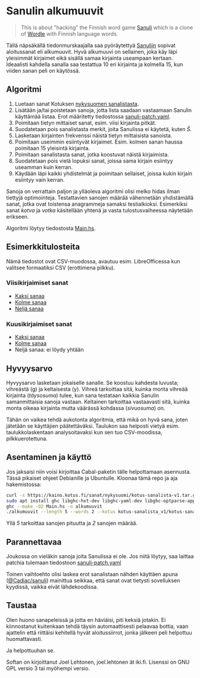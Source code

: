 # Sanulin alkumuuvit

> This is about "hacking" the Finnish word game
> [Sanuli](https://sanuli.fi/) which is a clone of
> [Wordle](https://www.powerlanguage.co.uk/wordle/) with Finnish
> language words.

Tällä näpsäkällä tiedonmurskaajalla saa pyöräytettyä [Sanuliin](https://sanuli.fi) sopivat
aloitussanat eli alkumuuvit. Hyvä alkumuuvi on sellainen, joka käy läpi
yleisimmät kirjaimet eikä sisällä samaa kirjainta useampaan
kertaan. Ideaalisti kahdella sanalla saa testattua 10 eri kirjainta ja
kolmella 15, kun viiden sanan peli on käytössä.

## Algoritmi

1. Luetaan sanat Kotuksen [nykysuomen
   sanalistasta](https://kaino.kotus.fi/sanat/nykysuomi/).
2. Lisätään ja/tai poistetaan sanoja, jotta lista saadaan vastaamaan
   Sanulin käyttämää listaa. Erot määritetty tiedostossa
   [sanuli-patch.yaml](sanuli-patch.yaml).
3. Poimitaan tietyn mittaiset sanat, esim. viisi kirjainta pitkät.
4. Suodatetaan pois sanalistasta merkit, joita Sanulissa ei käytetä,
   kuten *Š*.
5. Lasketaan kirjainten frekvenssi näistä tietyn mittaisista sanoista.
6. Poimitaan useimmin esiintyvät kirjaimet. Esim. kolmen sanan haussa
   poimitaan 15 yleisintä kirjainta.
7. Poimitaan sanalistasta sanat, jotka koostuvat näistä kirjaimista.
8. Suodatetaan pois vielä lopuksi sanat, joissa sama kirjain esiintyy
   useamman kuin kerran.
9. Käydään läpi kaikki yhdistelmät ja poimitaan sellaiset, joissa
   kukin kirjain esiintyy vain kerran.

Sanoja on verrattain paljon ja ylläoleva algoritmi olisi melko hidas
ilman tiettyjä optimointeja. Testattavien sanojen määrää vähennetään
yhdistämällä sanat, jotka ovat toistensa anagrammeja samaksi
testialkioksi. Esimerkiksi sanat *kotva* ja *votka* käsitellään yhtenä
ja vasta tulostusvaiheessa näytetään erikseen.

Algoritmi löytyy tiedostosta [Main.hs](Main.hs).

## Esimerkkitulosteita

Nämä tiedostot ovat CSV-muodossa, avautuu esim. LibreOfficessa kun
valitsee formaatiksi CSV (erottimena pilkku).

### Viisikirjaimiset sanat

* [Kaksi sanaa](https://zouppen.iki.fi/projektit/sanuli/sanuli5-2.csv)
* [Kolme sanaa](https://zouppen.iki.fi/projektit/sanuli/sanuli5-3.csv)
* [Neljä sanaa](https://zouppen.iki.fi/projektit/sanuli/sanuli5-4.csv)

### Kuusikirjaimiset sanat

* [Kaksi sanaa](https://zouppen.iki.fi/projektit/sanuli/sanuli6-2.csv)
* [Kolme sanaa](https://zouppen.iki.fi/projektit/sanuli/sanuli6-3.csv)
* Neljä sanaa: ei löydy yhtään

## Hyvyysarvo

Hyvyysarvo lasketaan jokaiselle sanalle.  Se koostuu kahdesta luvusta;
vihreästä (g) ja keltaisesta (y). Vihreä tarkoittaa sitä, kuinka monta
vihreää kirjainta (*täysosuma*) tulee, kun sana testataan kaikkia
Sanulin samanmittaisia sanoja vastaan. Keltainen tarkoittaa
vastaavasti sitä, kuinka monta oikeaa kirjainta mutta väärässä
kohdassa (*sivuosuma*) on.

Tähän on vaikea tehdä aukotonta algoritmia, että mikä on hyvä sana,
joten jätetään se käyttäjien päätettäväksi. Taulukon saa helposti
vietyä esim. taulukkolaskentaan analysoitavaksi kun sen tuo
CSV-moodissa, pilkkuerotettuna.

## Asentaminen ja käyttö

Jos jaksaisi niin voisi kirjoittaa Cabal-paketin tälle helpottamaan
asennusta. Tässä pikaiset ohjeet Debianille ja Ubuntulle. Kloonaa tämä
repo ja aja hakemistossa:

```sh
curl -s https://kaino.kotus.fi/sanat/nykysuomi/kotus-sanalista-v1.tar.gz | tar -xzv
sudo apt install ghc libghc-hxt-dev libghc-yaml-dev libghc-optparse-applicative-dev
ghc --make -O2 Main.hs -o alkumuuvit
./alkumuuvit --length 5 --words 2 --kotus kotus-sanalista_v1/kotus-sanalista_v1.xml --patch sanuli-patch.yaml
```

Yllä *5* tarkoittaa sanojen pituutta ja *2* sanojen määrää.

## Parannettavaa

Joukossa on vieläkin sanoja joita Sanulissa ei ole. Jos niitä löytyy,
saa laittaa patchia tulemaan tiedostoon
[sanuli-patch.yaml](sanuli-patch.yaml)

Toinen vaihtoehto olisi laskea erot sanalistaan nähden käyttäen apuna
([@Cadiac/sanuli](https://github.com/Cadiac/sanuli)) mainittua
seikkaa, että sanat ovat tietysti sovelluksen kyydissä, vaikka eivät
lähdekoodissa.

## Taustaa

Olen huono sanapeleissä ja jotta en häviäisi, piti keksiä jotakin. Ei
kiinnostanut kuitenkaan tehdä täysin automaattisesti pelaavaa bottia,
vaan ajattelin että riittäisi kehitellä hyvät aloitussiirrot, jonka
jälkeen peli helpottuu huomattavasti.

Ja helpottuuhan se.

Softan on kirjoittanut Joel Lehtonen, joel.lehtonen ät
iki.fi. Lisenssi on GNU GPL versio 3 tai myöhempi versio.

